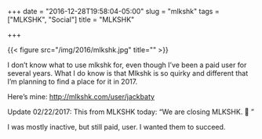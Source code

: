 +++
date = "2016-12-28T19:58:04-05:00"
slug = "mlkshk"
tags = ["MLKSHK", "Social"]
title = "MLKSHK"

+++


{{< figure src="/img/2016/mlkshk.jpg" title="" >}}

I don’t know what to use mlkshk for, even though I’ve been a paid user
for several years. What I do know is that Mlkshk is so quirky and
different that I’m planning to find a place for it in 2017.

Here’s mine: <http://mlkshk.com/user/jackbaty>

Update 02/22/2017: This from MLKSHK today: “We are closing MLKSHK. 🙁 ”

I was mostly inactive, but still paid, user. I wanted them to succeed.
